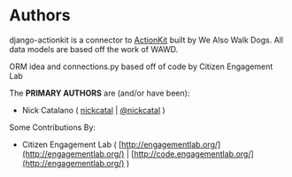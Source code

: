 Authors
=======

django-actionkit is a connector to [ActionKit](http://actionkit.com/) built by We Also Walk Dogs.
All data models are based off the work of WAWD.

ORM idea and connections.py based off of code by Citizen Engagement Lab

The **PRIMARY AUTHORS** are (and/or have been):

  - Nick Catalano ( [nickcatal](https://github.com/nickcatal) | [@nickcatal](http://twitter.com/NickCatal) )


Some Contributions By:

  - Citizen Engagement Lab ( [http://engagementlab.org/](http://engagementlab.org/) |  [http://code.engagementlab.org/](http://engagementlab.org/) )